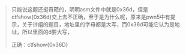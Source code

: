 > 只能说这题还挺奇葩的，明明asm文件中就是0x36d，但是ctfshow{0x36d}交上去不正确，至于是为什么呢，原来是pwn5中有提示，关于计组的题目，地址里的字母都是大写，而0x36d可能它认为是地址，所以里面的d要大写，
>
> 正确：ctfshow{0x36D}
